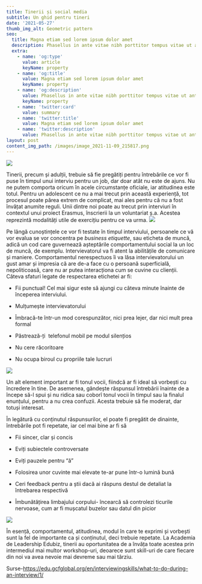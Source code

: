 ```yaml
---
title: Tinerii și social media
subtitle: Un ghid pentru tineri
date: '2021-05-27'
thumb_img_alt: Geometric pattern
seo:
  title: Magna etiam sed lorem ipsum dolor amet
  description: Phasellus in ante vitae nibh porttitor tempus vitae ut ante
  extra:
    - name: 'og:type'
      value: article
      keyName: property
    - name: 'og:title'
      value: Magna etiam sed lorem ipsum dolor amet
      keyName: property
    - name: 'og:description'
      value: Phasellus in ante vitae nibh porttitor tempus vitae ut ante
      keyName: property
    - name: 'twitter:card'
      value: summary
    - name: 'twitter:title'
      value: Magna etiam sed lorem ipsum dolor amet
    - name: 'twitter:description'
      value: Phasellus in ante vitae nibh porttitor tempus vitae ut ante
layout: post
content_img_path: /images/image_2021-11-09_215817.png
---
```

![](https://www.edubiz.ro/wp-content/uploads/2021/05/Cover-Intern-\_-BLOG-edubiz-1024x576.jpg)

Tinerii, precum și adulții, trebuie să fie pregătiți pentru întrebările ce vor fi puse în timpul unui interviu pentru un job, dar doar atât nu este de ajuns. Nu ne putem comporta oricum în acele circumstanțe oficiale, iar atitudinea este totul. Pentru un adolescent ce nu a mai trecut prin această experiență, tot procesul poate părea extrem de complicat, mai ales pentru că nu a fost învățat anumite reguli. Unii dintre noi poate au trecut prin interviuri în contextul unui proiect Erasmus, înscrierii la un voluntariat ș.a. Acestea reprezintă modalități utile de exercițiu pentru ce va urma.
![](https://www.edubiz.ro/wp-content/uploads/2021/05/1-1024x768.jpg)

Pe lângă cunoștințele ce vor fi testate în timpul interviului, persoanele ce vă vor evalua se vor concentra pe *business etiquette*, sau eticheta de muncă, adică un cod care guvernează așteptările comportamentului social la un loc de muncă, de exemplu. Intervievatorul va fi atent la abilitățile de comunicare și maniere. Comportamentul nerespectuos îi va lăsa intervievatorului un gust amar și impresia că are de-a face cu o persoană superficială, nepoliticoasă, care nu ar putea interacționa cum se cuvine cu clienții. Câteva sfaturi legate de respectarea etichetei ar fi:

*   Fii punctual! Cel mai sigur este să ajungi cu câteva minute înainte de începerea interviului.

*   Mulțumește intervievatorului

*   Îmbracă-te într-un mod corespunzător, nici prea lejer, dar nici mult prea formal

*   Păstrează-ți  telefonul mobil pe modul silențios

*   Nu cere răcoritoare

*   Nu ocupa biroul cu propriile tale lucruri

![](https://www.edubiz.ro/wp-content/uploads/2021/05/2-1024x768.jpg)

Un alt element important ar fi tonul vocii, fiindcă ar fi ideal să vorbești cu încredere în tine. De asemenea, gândește răspunsul întrebării înainte de a începe să-l spui și nu ridica sau coborî tonul vocii în timpul sau la finalul enunțului, pentru a nu crea confuzii. Acesta trebuie să fie moderat, dar totuși interesat.


În legătură cu conținutul răspunsurilor, el poate fi pregătit de dinainte, întrebările pot fi repetate, iar cel mai bine ar fi să

*   Fii sincer, clar și concis

*   Eviți subiectele controversate

*   Eviți pauzele pentru “ă”

*   Folosirea unor cuvinte mai elevate te-ar pune într-o lumină bună

*   Ceri feedback pentru a știi dacă ai răspuns destul de detaliat la întrebarea respectivă

*   Îmbunătățirea limbajului corpului- încearcă să controlezi ticurile nervoase, cum ar fi mușcatul buzelor sau datul din picior

![](https://www.edubiz.ro/wp-content/uploads/2021/05/3-1024x768.jpg)

În esență, comportamentul, atitudinea, modul în care te exprimi și vorbești sunt la fel de importante ca și conținutul, deci trebuie repetate. La Academia de Leadership Edubiz, tinerii au oportunitatea de a învăța toate acestea prin intermediul mai multor workshop-uri, deoarece sunt skill-uri de care fiecare din noi va avea nevoie mai devreme sau mai târziu.




Surse-<https://edu.gcfglobal.org/en/interviewingskills/what-to-do-during-an-interview/1/>
